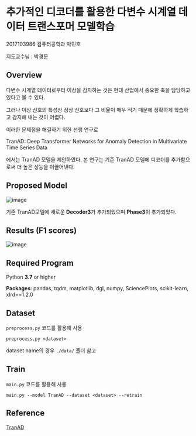# 추가적인 디코더를 활용한 다변수 시계열 데이터 트랜스포머 모델학습
2017103986 컴퓨터공학과 박민호

지도교수님 : 박경문

## Overview
다변수 시계열 데이터로부터 이상을 감지하는 것은 현대 산업에서 중요한 축을 담당하고 있다고 볼 수 있다. 

그러나 이상 신호의 특성상 정상 신호보다 그 비율이 매우 적기 때문에 정확하게 학습하고 감지해 내는 것이 어렵다. 

이러한 문제점을 해결하기 위한 선행 연구로 

TranAD: Deep Transformer Networks for Anomaly Detection in Multivariate Time Series Data

에서는 TranAD 모델을 제안하였다. 본 연구는 기존 TranAD 모델에 디코더를 추가함으로써 더 높은 성능을 이끌어낸다.

## Proposed Model
![image](https://user-images.githubusercontent.com/30232685/204455701-573f5256-f32e-4c0e-a962-4e63e1254f4f.png)

기존 TranAD모델에 새로운 **Decoder3**가 추가되었으며 **Phase3**이 추가되었다.

## Results (F1 scores)
![image](https://user-images.githubusercontent.com/30232685/204462018-897dc64e-206b-48ee-995c-e3b06dc20dc0.png)

## Required Program

Python **3.7** or higher

**Packages**: pandas, tqdm, matplotlib, dgl, numpy, SciencePlots, scikit-learn, xlrd==1.2.0

## Dataset
`preprocess.py` 코드를 활용해 사용

`preprocess.py <dataset>` 

dataset name의 경우 `./data/` 폴더 참고

## Train
`main.py` 코드를 활용해 사용

`main.py --model TranAD --dataset <dataset> --retrain`


## Reference
[TranAD](http://vldb.org/pvldb/vol15/p1201-tuli.pdf)

